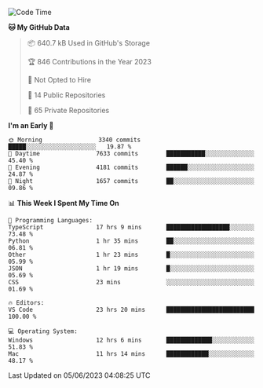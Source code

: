 <!--START_SECTION:waka-->
![Code Time](http://img.shields.io/badge/Code%20Time-4%2C133%20hrs%2056%20mins-blue)

**🐱 My GitHub Data** 

> 📦 640.7 kB Used in GitHub's Storage 
 > 
> 🏆 846 Contributions in the Year 2023
 > 
> 🚫 Not Opted to Hire
 > 
> 📜 14 Public Repositories 
 > 
> 🔑 65 Private Repositories 
 > 
**I'm an Early 🐤** 

```text
🌞 Morning                3340 commits        █████░░░░░░░░░░░░░░░░░░░░   19.87 % 
🌆 Daytime                7633 commits        ███████████░░░░░░░░░░░░░░   45.40 % 
🌃 Evening                4181 commits        ██████░░░░░░░░░░░░░░░░░░░   24.87 % 
🌙 Night                  1657 commits        ██░░░░░░░░░░░░░░░░░░░░░░░   09.86 % 
```


📊 **This Week I Spent My Time On** 

```text
💬 Programming Languages: 
TypeScript               17 hrs 9 mins       ██████████████████░░░░░░░   73.48 % 
Python                   1 hr 35 mins        ██░░░░░░░░░░░░░░░░░░░░░░░   06.81 % 
Other                    1 hr 23 mins        █░░░░░░░░░░░░░░░░░░░░░░░░   05.99 % 
JSON                     1 hr 19 mins        █░░░░░░░░░░░░░░░░░░░░░░░░   05.69 % 
CSS                      23 mins             ░░░░░░░░░░░░░░░░░░░░░░░░░   01.69 % 

🔥 Editors: 
VS Code                  23 hrs 20 mins      █████████████████████████   100.00 % 

💻 Operating System: 
Windows                  12 hrs 6 mins       █████████████░░░░░░░░░░░░   51.83 % 
Mac                      11 hrs 14 mins      ████████████░░░░░░░░░░░░░   48.17 % 
```


 Last Updated on 05/06/2023 04:08:25 UTC
<!--END_SECTION:waka-->

